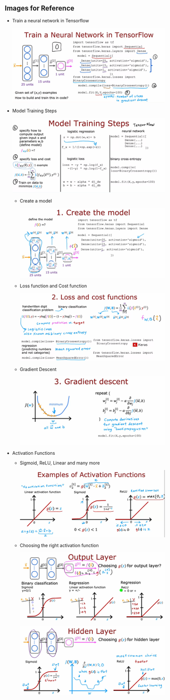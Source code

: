 ## Images for Reference

- Train a neural network in Tensorflow

    ![alt text](image.png)

- Model Training Steps

    ![alt text](image-1.png)

    - Create a model
     
        ![alt text](image-2.png)

    - Loss function and Cost function

        ![alt text](image-3.png)

    - Gradient Descent

        ![alt text](image-4.png)

- Activation Functions

    - Sigmoid, ReLU, Linear and many more

        ![alt text](image-5.png)

    
    - Choosing the right activation function

        ![alt text](image-6.png)

        ![alt text](image-7.png)